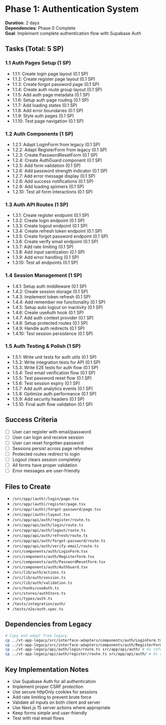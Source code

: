 # Phase 1: Authentication System

**Duration**: 2 days  
**Dependencies**: Phase 0 Complete  
**Goal**: Implement complete authentication flow with Supabase Auth

## Tasks (Total: 5 SP)

### 1.1 Auth Pages Setup (1 SP)
- 1.1.1: Create login page layout (0.1 SP)
- 1.1.2: Create register page layout (0.1 SP)
- 1.1.3: Create forgot password page (0.1 SP)
- 1.1.4: Create auth route group layout (0.1 SP)
- 1.1.5: Add auth page metadata (0.1 SP)
- 1.1.6: Setup auth page routing (0.1 SP)
- 1.1.7: Add loading states (0.1 SP)
- 1.1.8: Add error boundaries (0.1 SP)
- 1.1.9: Style auth pages (0.1 SP)
- 1.1.10: Test page navigation (0.1 SP)

### 1.2 Auth Components (1 SP)
- 1.2.1: Adapt LoginForm from legacy (0.1 SP)
- 1.2.2: Adapt RegisterForm from legacy (0.1 SP)
- 1.2.3: Create PasswordResetForm (0.1 SP)
- 1.2.4: Create AuthGuard component (0.1 SP)
- 1.2.5: Add form validation (0.1 SP)
- 1.2.6: Add password strength indicator (0.1 SP)
- 1.2.7: Add error message display (0.1 SP)
- 1.2.8: Add success notifications (0.1 SP)
- 1.2.9: Add loading spinners (0.1 SP)
- 1.2.10: Test all form interactions (0.1 SP)

### 1.3 Auth API Routes (1 SP)
- 1.3.1: Create register endpoint (0.1 SP)
- 1.3.2: Create login endpoint (0.1 SP)
- 1.3.3: Create logout endpoint (0.1 SP)
- 1.3.4: Create refresh token endpoint (0.1 SP)
- 1.3.5: Create forgot password endpoint (0.1 SP)
- 1.3.6: Create verify email endpoint (0.1 SP)
- 1.3.7: Add rate limiting (0.1 SP)
- 1.3.8: Add input sanitization (0.1 SP)
- 1.3.9: Add error handling (0.1 SP)
- 1.3.10: Test all endpoints (0.1 SP)

### 1.4 Session Management (1 SP)
- 1.4.1: Setup auth middleware (0.1 SP)
- 1.4.2: Create session storage (0.1 SP)
- 1.4.3: Implement token refresh (0.1 SP)
- 1.4.4: Add remember me functionality (0.1 SP)
- 1.4.5: Setup auto logout on inactivity (0.1 SP)
- 1.4.6: Create useAuth hook (0.1 SP)
- 1.4.7: Add auth context provider (0.1 SP)
- 1.4.8: Setup protected routes (0.1 SP)
- 1.4.9: Handle auth redirects (0.1 SP)
- 1.4.10: Test session persistence (0.1 SP)

### 1.5 Auth Testing & Polish (1 SP)
- 1.5.1: Write unit tests for auth utils (0.1 SP)
- 1.5.2: Write integration tests for API (0.1 SP)
- 1.5.3: Write E2E tests for auth flow (0.1 SP)
- 1.5.4: Test email verification flow (0.1 SP)
- 1.5.5: Test password reset flow (0.1 SP)
- 1.5.6: Test session expiry (0.1 SP)
- 1.5.7: Add auth analytics events (0.1 SP)
- 1.5.8: Optimize auth performance (0.1 SP)
- 1.5.9: Add security headers (0.1 SP)
- 1.5.10: Final auth flow validation (0.1 SP)

## Success Criteria
- [ ] User can register with email/password
- [ ] User can login and receive session
- [ ] User can reset forgotten password
- [ ] Sessions persist across page refreshes
- [ ] Protected routes redirect to login
- [ ] Logout clears session completely
- [ ] All forms have proper validation
- [ ] Error messages are user-friendly

## Files to Create
- `/src/app/(auth)/login/page.tsx`
- `/src/app/(auth)/register/page.tsx`
- `/src/app/(auth)/forgot-password/page.tsx`
- `/src/app/(auth)/layout.tsx`
- `/src/app/api/auth/register/route.ts`
- `/src/app/api/auth/login/route.ts`
- `/src/app/api/auth/logout/route.ts`
- `/src/app/api/auth/refresh/route.ts`
- `/src/app/api/auth/forgot-password/route.ts`
- `/src/app/api/auth/verify-email/route.ts`
- `/src/components/auth/LoginForm.tsx`
- `/src/components/auth/RegisterForm.tsx`
- `/src/components/auth/PasswordResetForm.tsx`
- `/src/components/auth/AuthGuard.tsx`
- `/src/lib/auth/actions.ts`
- `/src/lib/auth/session.ts`
- `/src/lib/auth/validation.ts`
- `/src/hooks/useAuth.ts`
- `/src/stores/authStore.ts`
- `/src/types/auth.ts`
- `/tests/integration/auth/`
- `/tests/e2e/auth.spec.ts`

## Dependencies from Legacy
```bash
# Copy and adapt from legacy
cp ../vt-app-legacy/src/interface-adapters/components/auth/LoginForm.tsx src/components/auth/
cp ../vt-app-legacy/src/interface-adapters/components/auth/RegisterForm.tsx src/components/auth/
cp ../vt-app-legacy/api/auth/login/route.ts src/app/api/auth/ # As reference
cp ../vt-app-legacy/api/auth/register/route.ts src/app/api/auth/ # As reference
```

## Key Implementation Notes
- Use Supabase Auth for all authentication
- Implement proper CSRF protection
- Use secure httpOnly cookies for sessions
- Add rate limiting to prevent brute force
- Validate all inputs on both client and server
- Use Next.js 15 server actions where appropriate
- Keep forms simple and user-friendly
- Test with real email flows